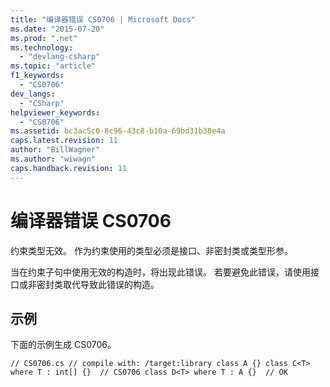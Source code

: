 ```yaml
---
title: "编译器错误 CS0706 | Microsoft Docs"
ms.date: "2015-07-20"
ms.prod: ".net"
ms.technology: 
  - "devlang-csharp"
ms.topic: "article"
f1_keywords: 
  - "CS0706"
dev_langs: 
  - "CSharp"
helpviewer_keywords: 
  - "CS0706"
ms.assetid: bc3ac5c0-8c96-43c8-b10a-69bd31b38e4a
caps.latest.revision: 11
author: "BillWagner"
ms.author: "wiwagn"
caps.handback.revision: 11
---
```

# 编译器错误 CS0706
约束类型无效。 作为约束使用的类型必须是接口、非密封类或类型形参。  
  
 当在约束子句中使用无效的构造时，将出现此错误。 若要避免此错误，请使用接口或非密封类取代导致此错误的构造。  
  
## 示例  
 下面的示例生成 CS0706。  
  
```  
// CS0706.cs // compile with: /target:library class A {} class C<T> where T : int[] {}  // CS0706 class D<T> where T : A {}  // OK  
```